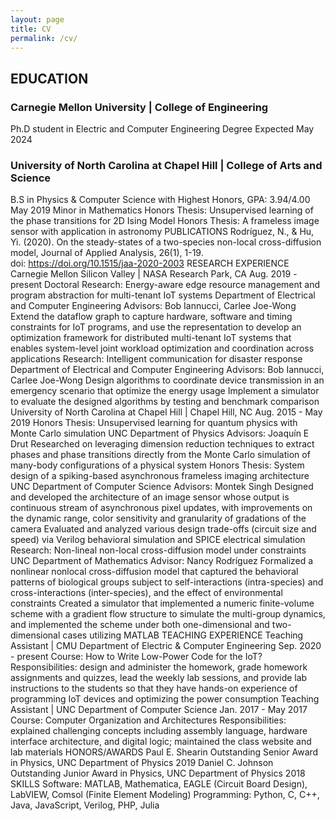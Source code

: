 ```yaml
---
layout: page
title: CV
permalink: /cv/
---
```


## EDUCATION

### Carnegie Mellon University | College of Engineering

Ph.D student in Electric and Computer Engineering                                    Degree Expected May 2024

### University of North Carolina at Chapel Hill | College of Arts and Science

B.S in Physics & Computer Science with Highest Honors, GPA: 3.94/4.00                            May 2019
Minor in Mathematics
Honors Thesis: Unsupervised learning of the phase transitions for 2D Ising Model
Honors Thesis: A frameless image sensor with application in astronomy
PUBLICATIONS
Rodríguez, N., & Hu, Yi. (2020). On the steady-states of a two-species non-local cross-diffusion model, Journal of Applied Analysis, 26(1), 1-19. doi: https://doi.org/10.1515/jaa-2020-2003
RESEARCH EXPERIENCE
Carnegie Mellon Silicon Valley | NASA Research Park, CA  		                Aug. 2019 - present
Doctoral Research: Energy-aware edge resource management and program abstraction for multi-tenant IoT systems
	Department of Electrical and Computer Engineering
	Advisors: Bob Iannucci, Carlee Joe-Wong
Extend the dataflow graph to capture hardware, software and timing constraints for IoT programs, and use the representation to develop an optimization framework for distributed multi-tenant IoT systems that enables system-level joint workload optimization and coordination across applications
Research: Intelligent communication for disaster response
	Department of Electrical and Computer Engineering
	Advisors: Bob Iannucci, Carlee Joe-Wong
Design algorithms to coordinate device transmission in an emergency scenario that optimize the energy usage
Implement a simulator to evaluate the designed algorithms by testing and benchmark comparison
University of North Carolina at Chapel Hill | Chapel Hill, NC                      Aug. 2015 - May 2019
Honors Thesis: Unsupervised learning for quantum physics with Monte Carlo simulation
	UNC Department of Physics
	Advisors: Joaquín E Drut
Researched on leveraging dimension reduction techniques to extract phases and phase transitions directly from the Monte Carlo simulation of many-body configurations of a physical system
Honors Thesis: System design of a spiking-based asynchronous frameless imaging architecture
	UNC Department of Computer Science
	Advisors: Montek Singh
Designed and developed the architecture of an image sensor whose output is continuous stream of asynchronous pixel updates, with improvements on the dynamic range, color sensitivity and granularity of gradations of the camera
Evaluated and analyzed various design trade-offs (circuit size and speed) via Verilog behavioral simulation and SPICE electrical simulation
Research: Non-lineal non-local cross-diffusion model under constraints
	UNC Department of Mathematics
	Advisor: Nancy Rodríguez
Formalized a nonlinear nonlocal cross-diffusion model that captured the behavioral patterns of biological groups subject to self-interactions (intra-species) and cross-interactions (inter-species), and the effect of environmental constraints
Created a simulator that implemented a numeric finite-volume scheme with a gradient flow structure to simulate the multi-group dynamics, and implemented the scheme under both one-dimensional and two-dimensional cases utilizing MATLAB
TEACHING EXPERIENCE
Teaching Assistant | CMU Department of Electric & Computer Engineering   Sep. 2020 - present
Course: How to Write Low-Power Code for the IoT?
Responsibilities: design and administer the homework, grade homework assignments and quizzes, lead the weekly lab sessions, and provide lab instructions to the students so that they have hands-on experience of programming IoT devices and optimizing the power consumption
Teaching Assistant | UNC Department of Computer Science		            Jan. 2017 - May 2017
Course: Computer Organization and Architectures
Responsibilities: explained challenging concepts including assembly language, hardware interface architecture, and digital logic; maintained the class website and lab materials
HONORS/AWARDS
Paul E. Shearin Outstanding Senior Award in Physics, UNC Department of Physics                     2019
Daniel C. Johnson Outstanding Junior Award in Physics, UNC Department of Physics                 2018
SKILLS
Software: 		MATLAB, Mathematica, EAGLE (Circuit Board Design), LabVIEW,
			Comsol (Finite Element Modeling)
Programming: 	Python, C, C++, Java, JavaScript, Verilog, PHP, Julia
